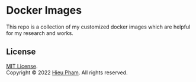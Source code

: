 # Docker Images
This repo is a collection of my customized docker images which are helpful for my research and works.
## License
[MIT License](https://github.com/hieupth/images/blob/main/LICENSE).<br>
Copyright &copy; 2022 [Hieu Pham](https://github.com/hieupth). All rights reserved.
